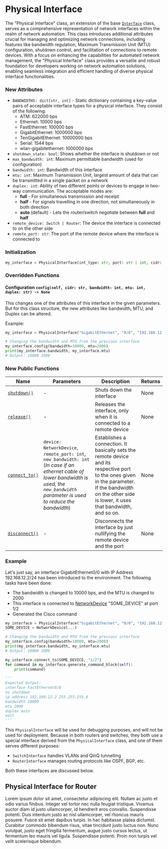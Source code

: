# Physical Interface

The "Physical Interface" class, an extension of the base [`Interface`](..) class, serves as a comprehensive representation of network interfaces within the realm of network automation. This class introduces additional attributes crucial for managing and optimizing network connections, including features like bandwidth regulation, Maximum Transmission Unit (MTU) configuration, shutdown control, and facilitation of connections to remote devices. With a focus on enhancing the capabilities for automated network management, the "Physical Interface" class provides a versatile and robust foundation for developers working on network automation solutions, enabling seamless integration and efficient handling of diverse physical interface functionalities.

### New Attributes
- `BANDWIDTHS: dict[str, int]` - Static dictionary containing a key-value pairs of acceptable interface types for a physical interface. They consist of the following:
    - ATM: 622000 bps
    - Ethernet: 10000 bps
    - FastEthernet: 100000 bps
    - GigabitEthernet: 1000000 bps
    - TenGigabitEthernet: 10000000 bps 
    - Serial: 1544 bps
    - wlan-gigabitethernet: 1000000 bps
- `shutdown_state: bool`: Shows whether the interface is shutdown or not
- `max_bandwidth: int`: Maximum permittable bandwidth (used for configuration)
- `bandwidth: int`:  Bandwidth of this interface
- `mtu: int`: Maximum Transmission Unit, largest amount of data that can be transmitted in a single packet on a network
- `duplex: int`:  Ability of two different points or devices to engage in two-way communication. The acceptable modes are:
    * **full** - For simultaneous transmission and receipt
    * **half** - For signals travelling in one direction, not simultaneously in both direction
    * **auto** (default) - Lets the router/switch negotiate between **full** and **half**
- `remote_device: Switch | Router`: The device the interface is connected to on the other side
- `remote_port: str`: The port of the remote device where the interface is connected to

### Initialization
```python
my_interface = PhysicalInterface(int_type: str, port: str | int, cidr: str)
```

### Overridden Functions
#### Configuration `config(self, cidr: str, bandwidth: int, mtu: int, duplex: str) -> None`
This changes one of the attributes of this interface in the given parameters. But for this class structure, the new attributes like bandwidth, MTU, and Duplex can be altered.

Example:
```python
my_interface = PhysicalInterface("GigabitEthernet", "0/0", "192.168.12.2/24")

# Changing the bandwidth and MTU from the previous interface
my_interface.config(bandwidth=10000, mtu=2000)
print(my_interface.bandwidth, my_interface.mtu)
# Output: 10000 2000
```

### New Public Functions
| Name                                                  | Parameters                                                                                                                                                                                   | Description                                                                                                                                                                                               | Returns |
|-------------------------------------------------------|----------------------------------------------------------------------------------------------------------------------------------------------------------------------------------------------|-----------------------------------------------------------------------------------------------------------------------------------------------------------------------------------------------------------|---------|
| [`shutdown()`](./physical_interface.py#Lshutdown)     | -                                                                                                                                                                                            | Shuts down the interface                                                                                                                                                                                  | None    |
| [`release()`](./physical_interface.py#Lrelease)       | -                                                                                                                                                                                            | Releases the interface, only when it is connected to a remote device                                                                                                                                      | None    |
| [`connect_to()`](./physical_interface.py#Lconnect_to) | `device: NetworkDevice`, `remote_port: int`, `new_bandwidth: int` (*In case if an ethernet cable of lower bandwidth is used, the `new_bandwidth` parameter is used to reduce the bandwidth*) | Establishes a connection. It basically sets the remote device and its respective port to the ones given in the parameter. If the bandwidth on the other side is lower, it uses that bandwidth, and so on. | None    |
| [`disconnect()`](./physical_interface.py#Ldisconnect) | -                                                                                                                                                                                            | Disconnects the interface by just nullifying the remote device and the port                                                                                                                               | None    |

### Example
Let's just say, an interface GigabitEthernet0/0 with IP Address 192.168.12.2/24 has been introduced to the environment. The following tasks have been done:
- The bandwidth is changed to 10000 bps, and the MTU is changed to 2000
- This interface is connected to [NetworkDevice](../../nodes) "SOME_DEVICE" at port 1/2
- Generated the Cisco command

```python
my_interface = PhysicalInterface("GigabitEthernet", "0/0", "192.168.12.2/24")
SOME_DEVICE = NetworkDevice(...)

# Changing the bandwidth and MTU from the previous interface
my_interface.config(bandwidth=10000, mtu=2000)
print(my_interface.bandwidth, my_interface.mtu)
# Output: 10000 2000

my_interface.connect_to(SOME_DEVICE, "1/2")
for command in my_interface.generate_command_block(self):
    print(command)

'''
Expected Output: 
interface FastEthernet0/0
no shutdown
ip address 192.168.12.2 255.255.255.0
bandwidth 10000
mtu 2000
duplex auto
exit
'''
```

This `PhysicalInterface` will be used for debugging purposes, and will not be used for deployment. Because in both routers and switches, they both use a special interface derived from the `PhysicalInterface` class, and one of them serves different purposes:
- `SwitchInterface` handles VLANs and QinQ tunnelling
- `RouterInterface` manages routing protocols like OSPF, BGP, etc.

Both these interfaces are discussed below.

## Physical Interface for Router
Lorem ipsum dolor sit amet, consectetur adipiscing elit. Nullam ac justo et odio varius finibus. Integer vel tortor nec nulla feugiat tristique. Vivamus auctor diam id justo ullamcorper, id hendrerit eros convallis. Suspendisse potenti. Duis interdum justo ac nisl ullamcorper, vel rhoncus mauris posuere. Fusce sit amet dapibus turpis. In hac habitasse platea dictumst. Curabitur commodo bibendum risus, vitae tincidunt justo luctus non. Nunc volutpat, justo eget fringilla fermentum, augue justo cursus lectus, ut fermentum leo mauris vel ligula. Suspendisse potenti. Proin non turpis vel velit scelerisque bibendum.
